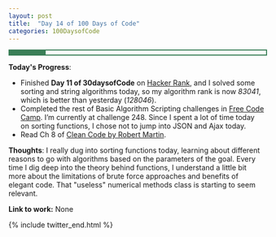 ```yaml
---
layout: post
title:  "Day 14 of 100 Days of Code"
categories: 100DaysofCode
---
```


<div style = "width: 100%; height: 8px; border: 2px; border-style: solid; border-color: #3a7f57;">
  <div style = "width: 14%; height: 8px; background-color: #3a7f57;">
  </div>
</div>

**Today's Progress**:
+ Finished **Day 11 of 30daysofCode** on [Hacker Rank](http://www.hackerrank.com), and I solved some sorting and string algorithms today, so my algorithm rank is now *83041*, which is better than yesterday (*128046*).
+ Completed the rest of Basic Algorithm Scripting challenges in [Free Code Camp]( https://www.freecodecamp.org). I’m currently at challenge 248. Since I spent a lot of time today on sorting functions, I chose not to jump into JSON and Ajax today. 
+ Read Ch 8 of [Clean Code by Robert Martin](http://amzn.to/2sOXBuy). 

**Thoughts**: I really dug into sorting functions today, learning about different reasons to go with algorithms based on the parameters of the goal. Every time I dig deep into the theory behind functions, I understand a little bit more about the limitations of brute force approaches and benefits of elegant code. That "useless" numerical methods class is starting to seem relevant. 

**Link to work:** None

{% include twitter_end.html %}